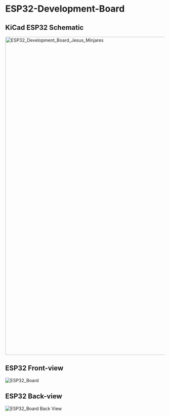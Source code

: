 # ESP32-Development-Board

## KiCad ESP32 Schematic

<img width="1007" alt="ESP32_Development_Board_Jesus_Minjares" src="https://user-images.githubusercontent.com/60948298/133951203-ac8244fe-d48e-49af-a20a-3454c532307c.png">

## ESP32 Front-view

![ESP32_Board](https://user-images.githubusercontent.com/60948298/133951206-1a20c7c5-4ab8-4538-a691-4a23f06b4ece.png)

## ESP32 Back-view

![ESP32_Board Back View](https://user-images.githubusercontent.com/60948298/133951211-f8f25d71-cbbc-472d-a7d3-fb59fb54fa8c.png)
